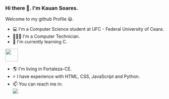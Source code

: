 ### Hi there 👋. I'm Kauan Soares.
Welcome to my github Profile 😃. 

- 💻 I'm a Computer Science student at UFC - Federal University of Ceara.
- 👨🏻‍💻 I'm a Computer Technician.
- 🌱 I'm currently learning C.
<img src="https://cdn.jsdelivr.net/gh/devicons/devicon/icons/javascript/javascript-original.svg" width="40" height="40" border-radius="5px" />
          
- 🌎 I'm living in Fortaleza-CE.
- ⚡ I have experience with HTML, CSS, JavaScript and Python.
- 📫 You can reach me in: <br />
<a href="[https://www.linkedin.com/in/seu-usuário-linkedln-aqui](https://www.linkedin.com/in/kauan-soares-9a6640205/)" target="_blank"><img src="https://img.shields.io/badge/-LinkedIn-%230077B5?style=for-the-badge&logo=linkedin&logoColor=white" target="_blank"></a>



<!--
**KauanSoaress/KauanSoaress** is a ✨ _special_ ✨ repository because its `README.md` (this file) appears on your GitHub profile.

Here are some ideas to get you started:

- 🔭 I’m currently working on ...
- 🌱 I’m currently learning ...
- 👯 I’m looking to collaborate on ...
- 🤔 I’m looking for help with ...
- 💬 Ask me about ...
- 📫 How to reach me: ...
- 😄 Pronouns: ...
- ⚡ Fun fact: ...
-->
